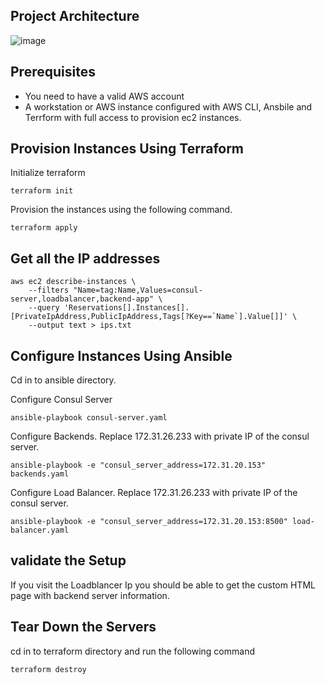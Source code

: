 ## Project Architecture

![image](https://user-images.githubusercontent.com/106984297/218375279-4825a1aa-2537-483b-b324-131e98d1b43a.png)


## Prerequisites

- You need to have a valid AWS account
- A workstation or AWS instance configured with AWS CLI, Ansbile and Terrform with full access to provision ec2 instances.

## Provision Instances Using Terraform

Initialize terraform

```
terraform init
```

Provision the instances using the following command.

```
terraform apply
```
## Get all the IP addresses

```
aws ec2 describe-instances \
    --filters "Name=tag:Name,Values=consul-server,loadbalancer,backend-app" \
    --query 'Reservations[].Instances[].[PrivateIpAddress,PublicIpAddress,Tags[?Key==`Name`].Value[]]' \
    --output text > ips.txt
```

## Configure Instances Using Ansible

Cd in to ansible directory.

Configure Consul Server

```
ansible-playbook consul-server.yaml
```

Configure Backends. Replace 172.31.26.233 with private IP of the consul server.

```
ansible-playbook -e "consul_server_address=172.31.20.153" backends.yaml
```

Configure Load Balancer. Replace 172.31.26.233 with private IP of the consul server.

```
ansible-playbook -e "consul_server_address=172.31.20.153:8500" load-balancer.yaml 
```

## validate the Setup

If you visit the Loadblancer Ip you should be able to get the custom HTML page with backend server information.

## Tear Down the Servers

cd in to terraform directory and run the following command

```
terraform destroy
```

